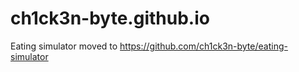 # ch1ck3n-byte.github.io
Eating simulator moved to https://github.com/ch1ck3n-byte/eating-simulator
